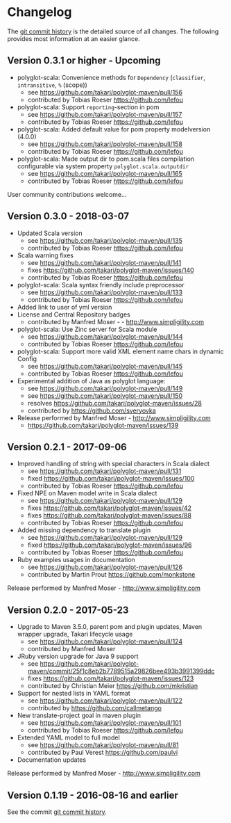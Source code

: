 # Changelog

The [git commit history](https://github.com/takari/polyglot-maven/commits/master)
is the detailed source of all changes. The following provides most information
at an easier glance.

## Version 0.3.1 or higher - Upcoming

- polyglot-scala: Convenience methods for `Dependency` (`classifier`, `intransitive`, `%` (scope))
  - see https://github.com/takari/polyglot-maven/pull/156
  - contributed by Tobias Roeser https://github.com/lefou
- polyglot-scala: Support `reporting`-section in pom
  - see https://github.com/takari/polyglot-maven/pull/157
  - contributed by Tobias Roeser https://github.com/lefou
- polyglot-scala: Added default value for pom property modelversion (4.0.0)
  - see https://github.com/takari/polyglot-maven/pull/158
  - contributed by Tobias Roeser https://github.com/lefou
- polyglot-scala: Made output dir to pom.scala files compilation configurable via system property `polyglot.scala.outputdir`
  - see https://github.com/takari/polyglot-maven/pull/165
  - contributed by Tobias Roeser https://github.com/lefou

User community contributions welcome...

## Version 0.3.0 - 2018-03-07

- Updated Scala version
  - see https://github.com/takari/polyglot-maven/pull/135
  - contributed by Tobias Roeser https://github.com/lefou
- Scala warning fixes
  - see https://github.com/takari/polyglot-maven/pull/141
  - fixes https://github.com/takari/polyglot-maven/issues/140
  - contributed by Tobias Roeser https://github.com/lefou
- polyglot-scala: Scala syntax friendly include preprocessor
  - see https://github.com/takari/polyglot-maven/pull/133
  - contributed by Tobias Roeser https://github.com/lefou
- Added link to user of yml version
- License and Central Repository badges
  - contributed by Manfred Moser - - http://www.simpligility.com
- polyglot-scala: Use Zinc server for Scala module
  - see https://github.com/takari/polyglot-maven/pull/144
  - contributed by Tobias Roeser https://github.com/lefou
- polyglot-scala: Support more valid XML element name chars in dynamic Config
  - see https://github.com/takari/polyglot-maven/pull/145
  - contributed by Tobias Roeser https://github.com/lefou
- Experimental addition of Java as polyglot language:
  - see https://github.com/takari/polyglot-maven/pull/149
  - see https://github.com/takari/polyglot-maven/pull/150
  - resolves https://github.com/takari/polyglot-maven/issues/28
  - contributed by https://github.com/sveryovka
- Release performed by Manfred Moser - http://www.simpligility.com
  - https://github.com/takari/polyglot-maven/issues/139
  
## Version 0.2.1 - 2017-09-06

- Improved handling of string with special characters in Scala dialect
  - see https://github.com/takari/polyglot-maven/pull/131
  - fixed https://github.com/takari/polyglot-maven/issues/100
  - contributed by Tobias Roeser https://github.com/lefou
- Fixed NPE on Maven model write in Scala dialect
  - see https://github.com/takari/polyglot-maven/pull/129
  - fixes https://github.com/takari/polyglot-maven/issues/42
  - fixes https://github.com/takari/polyglot-maven/issues/88
  - contributed by Tobias Roeser https://github.com/lefou
- Added missing dependency to translate plugin
  - see https://github.com/takari/polyglot-maven/pull/129
  - fixed https://github.com/takari/polyglot-maven/issues/96
  - contributed by Tobias Roeser https://github.com/lefou
- Ruby examples usages in documentation
  - see https://github.com/takari/polyglot-maven/pull/126
  - contributed by Martin Prout https://github.com/monkstone

Release performed by Manfred Moser - http://www.simpligility.com


## Version 0.2.0 - 2017-05-23

- Upgrade to Maven 3.5.0, parent pom and plugin updates, Maven wrapper upgrade, Takari lifecycle usage
  - see https://github.com/takari/polyglot-maven/pull/124
  - contributed by Manfred Moser
- JRuby version upgrade for Java 9 support
  - see https://github.com/takari/polyglot-maven/commit/25f1c8eb2b7789515a29826bee493b3991399ddc
  - fixes https://github.com/takari/polyglot-maven/issues/123
  - contributed by Christian Meier https://github.com/mkristian
- Support for nested lists in YAML format
  - see https://github.com/takari/polyglot-maven/pull/122
  - contributed by https://github.com/callmetango
- New translate-project goal in maven plugin
  - see https://github.com/takari/polyglot-maven/pull/101
  - contributed by Tobias Roeser https://github.com/lefou
- Extended YAML model to full model
  - see https://github.com/takari/polyglot-maven/pull/81
  - contributed by Paul Verest https://github.com/paulvi
- Documentation updates

Release performed by Manfred Moser - http://www.simpligility.com

## Version 0.1.19 - 2016-08-16 and earlier

See the commit [git commit history](https://github.com/takari/maven-wrapper/commits/master).

